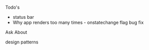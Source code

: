 Todo's

- status bar
- Why app renders too many times - onstatechange flag bug fix

Ask About

design patterns